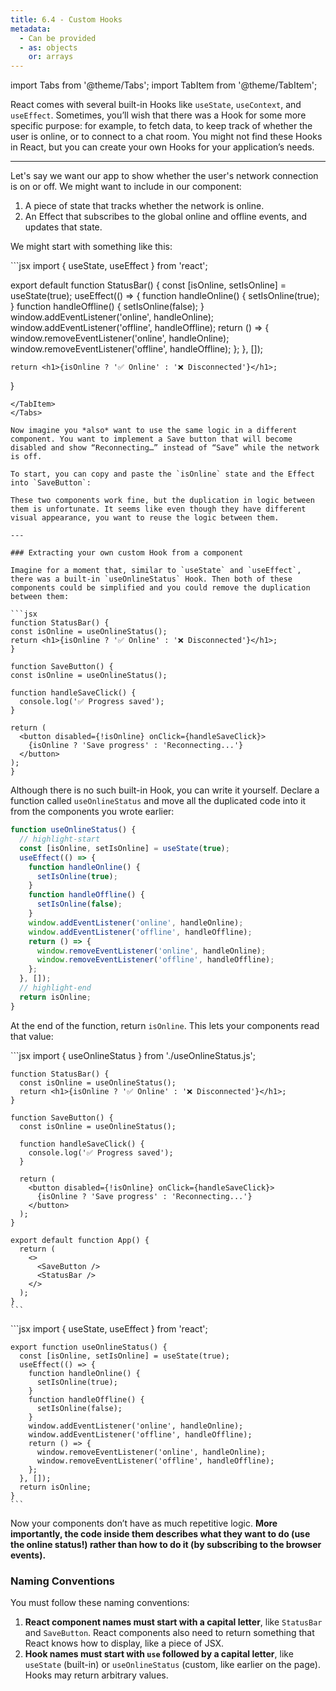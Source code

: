 ```yaml
---
title: 6.4 - Custom Hooks
metadata:
  - Can be provided
  - as: objects
    or: arrays
---
```

import Tabs from '@theme/Tabs';
import TabItem from '@theme/TabItem';

React comes with several built-in Hooks like `useState`, `useContext`, and `useEffect`. Sometimes, you’ll wish that there was a Hook for some more specific purpose: for example, to fetch data, to keep track of whether the user is online, or to connect to a chat room. You might not find these Hooks in React, but you can create your own Hooks for your application’s needs.

---

Let's say we want our app to show whether the user's network connection is on or off. We might want to include in our component:

1. A piece of state that tracks whether the network is online.
2. An Effect that subscribes to the global online and offline events, and updates that state.

We might start with something like this:

<Tabs>
  <TabItem value="App.js" label="App.js" default>
  ```jsx
  import { useState, useEffect } from 'react';

  export default function StatusBar() {
    const [isOnline, setIsOnline] = useState(true);
    useEffect(() => {
      function handleOnline() {
        setIsOnline(true);
      }
      function handleOffline() {
        setIsOnline(false);
      }
      window.addEventListener('online', handleOnline);
      window.addEventListener('offline', handleOffline);
      return () => {
        window.removeEventListener('online', handleOnline);
        window.removeEventListener('offline', handleOffline);
      };
    }, []);

    return <h1>{isOnline ? '✅ Online' : '❌ Disconnected'}</h1>;
  }
  ```
  </TabItem>
</Tabs>

Now imagine you *also* want to use the same logic in a different component. You want to implement a Save button that will become disabled and show “Reconnecting…” instead of “Save” while the network is off.

To start, you can copy and paste the `isOnline` state and the Effect into `SaveButton`:

These two components work fine, but the duplication in logic between them is unfortunate. It seems like even though they have different visual appearance, you want to reuse the logic between them.

---

### Extracting your own custom Hook from a component

Imagine for a moment that, similar to `useState` and `useEffect`, there was a built-in `useOnlineStatus` Hook. Then both of these components could be simplified and you could remove the duplication between them:

```jsx
function StatusBar() {
  const isOnline = useOnlineStatus();
  return <h1>{isOnline ? '✅ Online' : '❌ Disconnected'}</h1>;
}

function SaveButton() {
  const isOnline = useOnlineStatus();

  function handleSaveClick() {
    console.log('✅ Progress saved');
  }

  return (
    <button disabled={!isOnline} onClick={handleSaveClick}>
      {isOnline ? 'Save progress' : 'Reconnecting...'}
    </button>
  );
}
```

Although there is no such built-in Hook, you can write it yourself. Declare a function called `useOnlineStatus` and move all the duplicated code into it from the components you wrote earlier:

```jsx
function useOnlineStatus() {
  // highlight-start
  const [isOnline, setIsOnline] = useState(true);
  useEffect(() => {
    function handleOnline() {
      setIsOnline(true);
    }
    function handleOffline() {
      setIsOnline(false);
    }
    window.addEventListener('online', handleOnline);
    window.addEventListener('offline', handleOffline);
    return () => {
      window.removeEventListener('online', handleOnline);
      window.removeEventListener('offline', handleOffline);
    };
  }, []);
  // highlight-end
  return isOnline;
}
```

At the end of the function, return `isOnline`. This lets your components read that value:

<Tabs>
  <TabItem value="App.js" label="App.js" default>
    ```jsx
    import { useOnlineStatus } from './useOnlineStatus.js';

    function StatusBar() {
      const isOnline = useOnlineStatus();
      return <h1>{isOnline ? '✅ Online' : '❌ Disconnected'}</h1>;
    }

    function SaveButton() {
      const isOnline = useOnlineStatus();

      function handleSaveClick() {
        console.log('✅ Progress saved');
      }

      return (
        <button disabled={!isOnline} onClick={handleSaveClick}>
          {isOnline ? 'Save progress' : 'Reconnecting...'}
        </button>
      );
    }

    export default function App() {
      return (
        <>
          <SaveButton />
          <StatusBar />
        </>
      );
    }
    ```
  </TabItem>
  <TabItem value="useOnlineStatus.js" label="useOnlineStatus.js">
    ```jsx
    import { useState, useEffect } from 'react';

    export function useOnlineStatus() {
      const [isOnline, setIsOnline] = useState(true);
      useEffect(() => {
        function handleOnline() {
          setIsOnline(true);
        }
        function handleOffline() {
          setIsOnline(false);
        }
        window.addEventListener('online', handleOnline);
        window.addEventListener('offline', handleOffline);
        return () => {
          window.removeEventListener('online', handleOnline);
          window.removeEventListener('offline', handleOffline);
        };
      }, []);
      return isOnline;
    }
    ```
  </TabItem>
</Tabs>

Now your components don’t have as much repetitive logic. **More importantly, the code inside them describes what they want to do (use the online status!) rather than how to do it (by subscribing to the browser events).**

### Naming Conventions
You must follow these naming conventions:

1. **React component names must start with a capital letter**, like `StatusBar` and `SaveButton`. React components also need to return something that React knows how to display, like a piece of JSX.
2. **Hook names must start with `use` followed by a capital letter**, like `useState` (built-in) or `useOnlineStatus` (custom, like earlier on the page). Hooks may return arbitrary values.